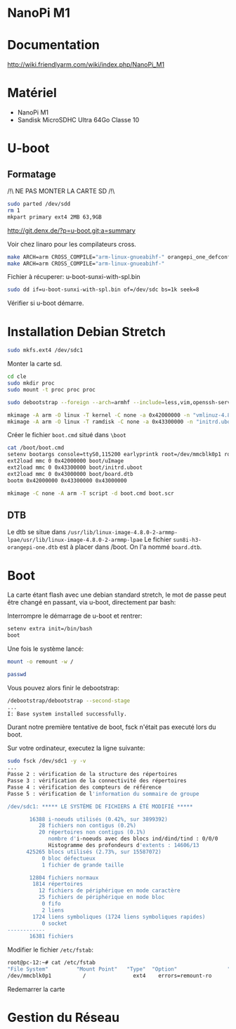 NanoPi M1
=========

Documentation
=============

http://wiki.friendlyarm.com/wiki/index.php/NanoPi_M1

Matériel
========

- NanoPi M1
- Sandisk MicroSDHC Ultra 64Go Classe 10

U-boot
======

Formatage
---------

/!\ NE PAS MONTER LA CARTE SD /!\

```bash
sudo parted /dev/sdd
rm 1
mkpart primary ext4 2MB 63,9GB
```

http://git.denx.de/?p=u-boot.git;a=summary

Voir chez linaro pour les compilateurs cross.

```bash
make ARCH=arm CROSS_COMPILE="arm-linux-gnueabihf-" orangepi_one_defconfig
make ARCH=arm CROSS_COMPILE="arm-linux-gnueabihf-"
```

Fichier à récuperer: u-boot-sunxi-with-spl.bin

```bash
sudo dd if=u-boot-sunxi-with-spl.bin of=/dev/sdc bs=1k seek=8
```

Vérifier si u-boot démarre.

Installation Debian Stretch
===========================

```bash
sudo mkfs.ext4 /dev/sdc1
```

Monter la carte sd.

```bash
cd cle
sudo mkdir proc
sudo mount -t proc proc proc
```

```bash
sudo debootstrap --foreign --arch=armhf --include=less,vim,openssh-server,make,u-boot-tools,initramfs-tools,htop,linux-image-armmp-lpae stretch .
```

```bash
mkimage -A arm -O linux -T kernel -C none -a 0x42000000 -n "vmlinuz-4.8.0-2-armmp-lpae" -d vmlinuz-4.8.0-2-armmp-lpae uImage
mkimage -A arm -O linux -T ramdisk -C none -a 0x43300000 -n "initrd.uboot" -d initrd.uboot initrd.uboot
```

Créer le fichier `boot.cmd` situé dans `\boot`

```bash
cat /boot/boot.cmd
setenv bootargs console=ttyS0,115200 earlyprintk root=/dev/mmcblk0p1 rootwait panic=10 ${extra}
ext2load mmc 0 0x42000000 boot/uImage
ext2load mmc 0 0x43300000 boot/initrd.uboot
ext2load mmc 0 0x43000000 boot/board.dtb
bootm 0x42000000 0x43300000 0x43000000
```

```bash
mkimage -C none -A arm -T script -d boot.cmd boot.scr
```

DTB
---

Le dtb se situe dans `/usr/lib/linux-image-4.8.0-2-armmp-lpae/usr/lib/linux-image-4.8.0-2-armmp-lpae`
Le fichier `sun8i-h3-orangepi-one.dtb` est à placer dans /boot. On l'a nommé `board.dtb`.

Boot
====

La carte étant flash avec une debian standard stretch, le mot de passe peut être changé en passant, via u-boot, directement par bash:

Interrompre le démarrage de u-boot et rentrer:

```bash
setenv extra init=/bin/bash
boot
```

Une fois le système lancé:

```bash
mount -o remount -w /
```
```bash
passwd
```

Vous pouvez alors finir le debootstrap:

```bash
/debootstrap/debootstrap --second-stage
...
I: Base system installed successfully.
```

Durant notre première tentative de boot, fsck n'était pas executé lors du boot.

Sur votre ordinateur, executez la ligne suivante:

```bash
sudo fsck /dev/sdc1 -y -v
...
Passe 2 : vérification de la structure des répertoires
Passe 3 : vérification de la connectivité des répertoires
Passe 4 : vérification des compteurs de référence
Passe 5 : vérification de l'information du sommaire de groupe

/dev/sdc1: ***** LE SYSTÈME DE FICHIERS A ÉTÉ MODIFIÉ *****

       16388 i-noeuds utilisés (0.42%, sur 3899392)
          28 fichiers non contigus (0.2%)
          20 répertoires non contigus (0.1%)
             nombre d'i-noeuds avec des blocs ind/dind/tind : 0/0/0
             Histogramme des profondeurs d'extents : 14606/13
      425265 blocs utilisés (2.73%, sur 15587072)
           0 bloc défectueux
           1 fichier de grande taille

       12804 fichiers normaux
        1814 répertoires
          12 fichiers de périphérique en mode caractère
          25 fichiers de périphérique en mode bloc
           0 fifo
           2 liens
        1724 liens symboliques (1724 liens symboliques rapides)
           0 socket
------------
       16381 fichiers
```

Modifier le fichier `/etc/fstab`:

```bash
root@pc-12:~# cat /etc/fstab 
"File System"         "Mount Point"   "Type"  "Option"                "Dump"  "Pass"
/dev/mmcblk0p1          /               ext4    errors=remount-ro       0       1
```

Redemarrer la carte

Gestion du Réseau
=================

